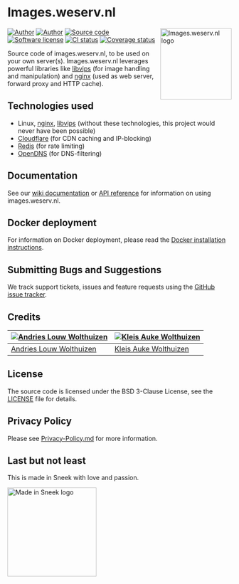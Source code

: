 # Images.weserv.nl

<img src="https://raw.githubusercontent.com/weserv/docs/deploy/logo.svg?sanitize=true" width="160" height="160" alt="Images.weserv.nl logo" align="right">

[![Author](https://img.shields.io/badge/author-andrieslouw-blue.svg)](https://github.com/andrieslouw)
[![Author](https://img.shields.io/badge/author-kleisauke-blue.svg)](https://github.com/kleisauke)
[![Source code](https://img.shields.io/badge/source-weserv/images-blue.svg)](https://github.com/weserv/images)
[![Software license](https://img.shields.io/github/license/weserv/images.svg)](https://opensource.org/licenses/BSD-3-Clause)
[![CI status](https://github.com/weserv/images/workflows/CI/badge.svg?branch=5.x)](https://github.com/weserv/images/actions)
[![Coverage status](https://codecov.io/gh/weserv/images/branch/5.x/graph/badge.svg)](https://codecov.io/gh/weserv/images)

Source code of images.weserv.nl, to be used on your own server(s). 
Images.weserv.nl leverages powerful libraries like [libvips](https://github.com/libvips/libvips) 
(for image handling and manipulation) and [nginx](https://github.com/nginx/nginx) (used as web server, forward proxy and HTTP cache).

## Technologies used

- Linux, [nginx](https://github.com/nginx/nginx), [libvips](https://github.com/libvips/libvips) 
(without these technologies,  this project would never have been possible)
- [Cloudflare](https://www.cloudflare.com/) (for CDN caching and IP-blocking)
- [Redis](https://github.com/antirez/redis) (for rate limiting)
- [OpenDNS](https://www.opendns.com/) (for DNS-filtering)

## Documentation

See our [wiki documentation](https://github.com/weserv/images/wiki) or 
[API reference](https://images.weserv.nl/) for information on using images.weserv.nl.

## Docker deployment

For information on Docker deployment, please read the 
[Docker installation instructions](DOCKER.md).

## Submitting Bugs and Suggestions

We track support tickets, issues and feature requests using 
the [GitHub issue tracker](https://github.com/weserv/images/issues).

## Credits

[![Andries Louw Wolthuizen][avatar-author1]](https://github.com/andrieslouw) | [![Kleis Auke Wolthuizen][avatar-author2]](https://github.com/kleisauke)
------------- | -------------
[Andries Louw Wolthuizen](https://github.com/andrieslouw) | [Kleis Auke Wolthuizen](https://github.com/kleisauke)

## License

The source code is licensed under the BSD 3-Clause License, see the [LICENSE](LICENSE) file for details.

## Privacy Policy

Please see [Privacy-Policy.md](Privacy-Policy.md) for more information.

## Last but not least

This is made in Sneek with love and passion.

<a href="https://en.wikipedia.org/wiki/Sneek"><img src="https://raw.githubusercontent.com/weserv/docs/deploy/made-in-sneek.svg?sanitize=true" height="200" alt="Made in Sneek logo"></a>

[avatar-author1]: https://avatars2.githubusercontent.com/u/11487455?v=3&s=120
[avatar-author2]: https://avatars2.githubusercontent.com/u/12746591?v=3&s=120
